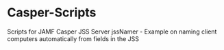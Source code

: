# Casper-Scripts
Scripts for JAMF Casper JSS Server
jssNamer - Example on naming client computers automatically from fields in the JSS
